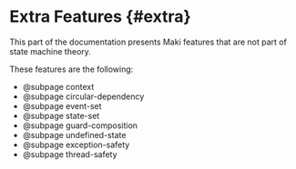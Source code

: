 # Extra Features {#extra}

This part of the documentation presents Maki features that are not part of state machine theory.

These features are the following:
* @subpage context
* @subpage circular-dependency
* @subpage event-set
* @subpage state-set
* @subpage guard-composition
* @subpage undefined-state
* @subpage exception-safety
* @subpage thread-safety
